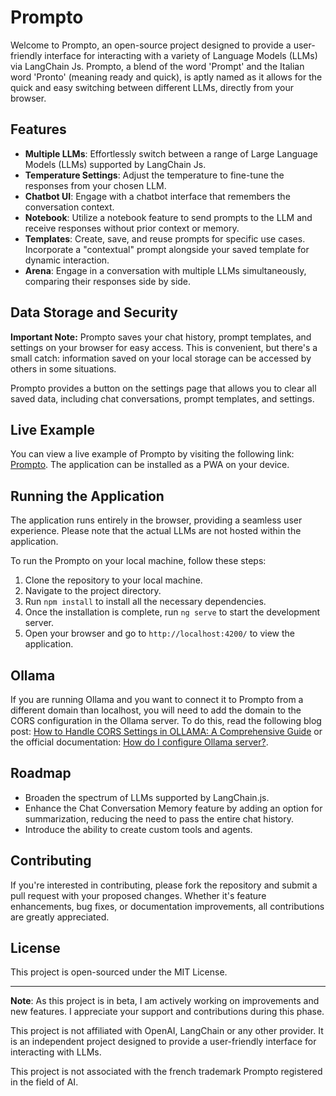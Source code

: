 # Prompto

Welcome to Prompto, an open-source project designed to provide a user-friendly interface for interacting with a variety of Language Models (LLMs) via LangChain Js. Prompto, a blend of the word 'Prompt' and the Italian word 'Pronto' (meaning ready and quick), is aptly named as it allows for the quick and easy switching between different LLMs, directly from your browser.

## Features

- **Multiple LLMs**: Effortlessly switch between a range of Large Language Models (LLMs) supported by LangChain Js.
- **Temperature Settings**: Adjust the temperature to fine-tune the responses from your chosen LLM.
- **Chatbot UI**: Engage with a chatbot interface that remembers the conversation context.
- **Notebook**: Utilize a notebook feature to send prompts to the LLM and receive responses without prior context or memory.
- **Templates**: Create, save, and reuse prompts for specific use cases. Incorporate a "contextual" prompt alongside your saved template for dynamic interaction.
- **Arena**: Engage in a conversation with multiple LLMs simultaneously, comparing their responses side by side.

## Data Storage and Security

**Important Note:** Prompto saves your chat history, prompt templates, and settings on your browser for easy access. This is convenient, but there's a small catch: information saved on your local storage can be accessed by others in some situations.

Prompto provides a button on the settings page that allows you to clear all saved data, including chat conversations, prompt templates, and settings. 

## Live Example
You can view a live example of Prompto by visiting the following link: [Prompto](https://prompto.asanchez.dev/).
The application can be installed as a PWA on your device.

## Running the Application

The application runs entirely in the browser, providing a seamless user experience. Please note that the actual LLMs are not hosted within the application.

To run the Prompto on your local machine, follow these steps:

1. Clone the repository to your local machine.
2. Navigate to the project directory.
3. Run `npm install` to install all the necessary dependencies.
4. Once the installation is complete, run `ng serve` to start the development server.
5. Open your browser and go to `http://localhost:4200/` to view the application.

## Ollama
If you are running Ollama and you want to connect it to Prompto from a different domain than localhost, you will need to add the domain to the CORS configuration in the Ollama server. To do this, read the following blog post: [How to Handle CORS Settings in OLLAMA: A Comprehensive Guide](https://medium.com/dcoderai/how-to-handle-cors-settings-in-ollama-a-comprehensive-guide-ee2a5a1beef0) or the official documentation: [How do I configure Ollama server?](https://github.com/ollama/ollama/blob/main/docs/faq.md#how-do-i-configure-ollama-server).

## Roadmap

- Broaden the spectrum of LLMs supported by LangChain.js.
- Enhance the Chat Conversation Memory feature by adding an option for summarization, reducing the need to pass the entire chat history.
- Introduce the ability to create custom tools and agents.

## Contributing

If you're interested in contributing, please fork the repository and submit a pull request with your proposed changes. Whether it's feature enhancements, bug fixes, or documentation improvements, all contributions are greatly appreciated.

## License

This project is open-sourced under the MIT License. 

---

**Note**: 
As this project is in beta, I am actively working on improvements and new features. I appreciate your support and contributions during this phase.

This project is not affiliated with OpenAI, LangChain or any other provider. It is an independent project designed to provide a user-friendly interface for interacting with LLMs.

This project is not associated with the french trademark Prompto registered in the field of AI.